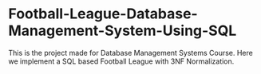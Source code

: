 # Football-League-Database-Management-System-Using-SQL
This is the project made for Database Management Systems Course. Here we implement a SQL based Football League with 3NF Normalization.
